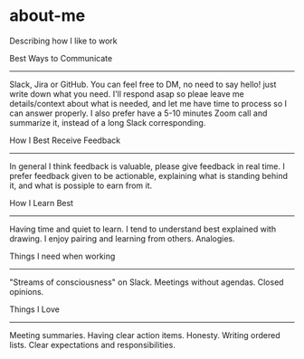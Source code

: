 # about-me

Describing how I like to work

Best Ways to Communicate
________________________
Slack, Jira or GitHub. 
You can feel free to DM, no need to say hello! just write down what you need.
I'll respond asap so pleae leave me details/context about what is needed, and let me have time to process so I can
answer properly. 
I also prefer have a 5-10 minutes Zoom call and summarize it, instead of a long Slack corresponding.

How I Best Receive Feedback
___________________________
In general I think feedback is valuable, please give feedback in real time.
I prefer feedback given to be actionable, explaining what is standing behind it, and what is possiple to earn from it.

How I Learn Best
________________
Having time and quiet to learn.
I tend to understand best explained with drawing.
I enjoy pairing and learning from others.
Analogies.

Things I need when working
__________________________
"Streams of consciousness" on Slack.
Meetings without agendas.
Closed opinions.

Things I Love
_____________
Meeting summaries.
Having clear action items.
Honesty.
Writing ordered lists.
Clear expectations and responsibilities.
